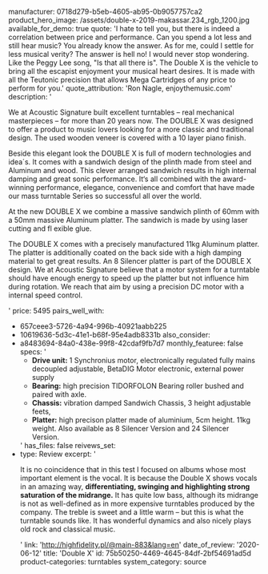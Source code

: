 manufacturer: 0718d279-b5eb-4605-ab95-0b9057757ca2
product_hero_image: /assets/double-x-2019-makassar.234_rgb_1200.jpg
available_for_demo: true
quote: 'I hate to tell you, but there is indeed a correlation between price and performance. Can you spend a lot less and still hear music? You already know the answer. As for me, could I settle for less musical verity? The answer is hell no! I would never stop wondering. Like the Peggy Lee song, "Is that all there is". The Double X is the vehicle to bring all the escapist enjoyment your musical heart desires. It is made with all the Teutonic precision that allows Mega Cartridges of any price to perform for you.'
quote_attribution: 'Ron Nagle, enjoythemusic.com'
description: '<p>We at Acoustic Signature built excellent turntables – real mechanical masterpieces – for more than 20 years now. The DOUBLE X was designed to offer a product to music lovers looking for a more classic and traditional design. The used wooden veneer is covered with a 10 layer piano finish.</p><p>Beside this elegant look the DOUBLE X is full of modern technologies and idea´s. It comes with a sandwich design of the plinth made from steel and Aluminum and wood. This clever arranged sandwich results in high internal damping and great sonic performance. It‘s all combined with the award-winning performance, elegance, convenience and comfort that have made our mass turntable Series so successful all over the world.</p><p>At the new DOUBLE X we combine a massive sandwich plinth of 60mm with a 50mm massive Aluminum platter. The sandwich is made by using laser cutting and fl exible glue.</p><p>The DOUBLE X comes with a precisely manufactured 11kg Aluminum platter. The platter is additionally coated on the back side with a high damping material to get great results. An 8 Silencer platter is part of the DOUBLE X design. We at Acoustic Signature believe that a motor system for a turntable should have enough energy to speed up the platter but not influence him during rotation. We reach that aim by using a precision DC motor with a internal speed control.</p>'
price: 5495
pairs_well_with:
  - 657ceee3-5726-4a94-996b-40921aabb225
  - 10619636-5d3c-41e1-b68f-95e4adb8331b
also_consider:
  - a8483694-84a0-438e-99f8-42cdaf9fb7d7
monthly_featuree: false
specs: '<ul><li><b>Drive unit:</b> 1 Synchronius motor, electronically regulated fully mains decoupled adjustable, BetaDIG Motor electronic, external power supply</li><li><b>Bearing:</b> high precision TIDORFOLON Bearing roller bushed and paired with axle.</li><li><b>Chassis:</b> vibration damped Sandwich Chassis, 3 height adjustable feets,</li><li><b>Platter:</b> high precison platter made of aluminium, 5cm height. 11kg weight. Also available as 8 Silencer Version and 24 Silencer Version.&nbsp;&nbsp;</li></ul>'
has_files: false
reivews_set:
  -
    type: Review
    excerpt: '<p>It is no coincidence that in this test I focused on albums whose most important element is the vocal. It is because the Double X shows vocals in an amazing way,&nbsp;<b>differentiating, swinging and highlighting strong saturation of the midrange.</b>&nbsp;It has quite low bass, although its midrange is not as well-defined as in more expensive turntables produced by the company. The treble is sweet and a little warm – but this is what the turntable sounds like. It has wonderful dynamics and also nicely plays old rock and classical music.</p>'
    link: 'http://highfidelity.pl/@main-883&lang=en'
    date_of_review: '2020-06-12'
title: 'Double X'
id: 75b50250-4469-4645-84df-2bf54691ad5d
product-categories: turntables
system_category: source
